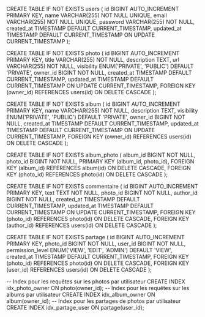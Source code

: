 CREATE TABLE IF NOT EXISTS users (
id BIGINT AUTO_INCREMENT PRIMARY KEY,
name VARCHAR(255) NOT NULL UNIQUE,
email VARCHAR(255) NOT NULL UNIQUE,
password VARCHAR(255) NOT NULL,
created_at TIMESTAMP DEFAULT CURRENT_TIMESTAMP,
updated_at TIMESTAMP DEFAULT CURRENT_TIMESTAMP ON UPDATE CURRENT_TIMESTAMP
);

CREATE TABLE IF NOT EXISTS photo (
id BIGINT AUTO_INCREMENT PRIMARY KEY,
title VARCHAR(255) NOT NULL,
description TEXT,
url VARCHAR(255) NOT NULL,
visibility ENUM('PRIVATE', 'PUBLIC') DEFAULT 'PRIVATE',
owner_id BIGINT NOT NULL,
created_at TIMESTAMP DEFAULT CURRENT_TIMESTAMP,
updated_at TIMESTAMP DEFAULT CURRENT_TIMESTAMP ON UPDATE CURRENT_TIMESTAMP,
FOREIGN KEY (owner_id) REFERENCES users(id) ON DELETE CASCADE
);

CREATE TABLE IF NOT EXISTS album (
id BIGINT AUTO_INCREMENT PRIMARY KEY,
name VARCHAR(255) NOT NULL,
description TEXT,
visibility ENUM('PRIVATE', 'PUBLIC') DEFAULT 'PRIVATE',
owner_id BIGINT NOT NULL,
created_at TIMESTAMP DEFAULT CURRENT_TIMESTAMP,
updated_at TIMESTAMP DEFAULT CURRENT_TIMESTAMP ON UPDATE CURRENT_TIMESTAMP,
FOREIGN KEY (owner_id) REFERENCES users(id) ON DELETE CASCADE
);

CREATE TABLE IF NOT EXISTS album_photo (
album_id BIGINT NOT NULL,
photo_id BIGINT NOT NULL,
PRIMARY KEY (album_id, photo_id),
FOREIGN KEY (album_id) REFERENCES album(id) ON DELETE CASCADE,
FOREIGN KEY (photo_id) REFERENCES photo(id) ON DELETE CASCADE
);

CREATE TABLE IF NOT EXISTS commentaire (
id BIGINT AUTO_INCREMENT PRIMARY KEY,
text TEXT NOT NULL,
photo_id BIGINT NOT NULL,
author_id BIGINT NOT NULL,
created_at TIMESTAMP DEFAULT CURRENT_TIMESTAMP,
updated_at TIMESTAMP DEFAULT CURRENT_TIMESTAMP ON UPDATE CURRENT_TIMESTAMP,
FOREIGN KEY (photo_id) REFERENCES photo(id) ON DELETE CASCADE,
FOREIGN KEY (author_id) REFERENCES users(id) ON DELETE CASCADE
);

CREATE TABLE IF NOT EXISTS partage (
id BIGINT AUTO_INCREMENT PRIMARY KEY,
photo_id BIGINT NOT NULL,
user_id BIGINT NOT NULL,
permission_level ENUM('VIEW', 'EDIT', 'ADMIN') DEFAULT 'VIEW',
created_at TIMESTAMP DEFAULT CURRENT_TIMESTAMP,
FOREIGN KEY (photo_id) REFERENCES photo(id) ON DELETE CASCADE,
FOREIGN KEY (user_id) REFERENCES users(id) ON DELETE CASCADE
);

-- Index pour les requêtes sur les photos par utilisateur
CREATE INDEX idx_photo_owner ON photo(owner_id);
-- Index pour les requêtes sur les albums par utilisateur
CREATE INDEX idx_album_owner ON album(owner_id);
-- Index pour les partages de photos par utilisateur
CREATE INDEX idx_partage_user ON partage(user_id);
